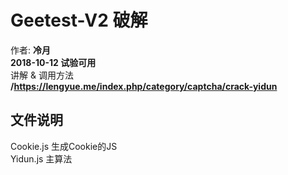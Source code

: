 # Geetest-V2 破解
作者: **冷月**  
**2018-10-12 试验可用**  
讲解 & 调用方法  
**/https://lengyue.me/index.php/category/captcha/crack-yidun**

## 文件说明
Cookie.js 生成Cookie的JS  
Yidun.js 主算法